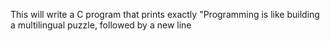 This will write a C program that prints exactly "Programming is like building a multilingual puzzle, followed by a new line
